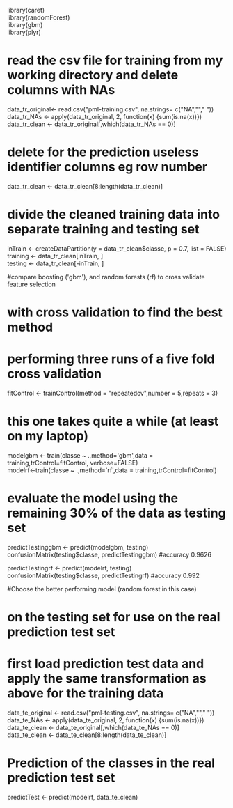 library(caret)  
library(randomForest)  
library(gbm)  
library(plyr)  

# read the csv file for training from my working directory and delete columns with NAs
data_tr_original<- read.csv("pml-training.csv", na.strings= c("NA",""," "))  
data_tr_NAs <- apply(data_tr_original, 2, function(x) {sum(is.na(x))})   
data_tr_clean <- data_tr_original[,which(data_tr_NAs == 0)]  

# delete for the prediction useless identifier columns eg row number
data_tr_clean <- data_tr_clean[8:length(data_tr_clean)]

# divide the cleaned training data into separate training and testing set
inTrain <- createDataPartition(y = data_tr_clean$classe, p = 0.7, list = FALSE)  
training <- data_tr_clean[inTrain, ]  
testing <- data_tr_clean[-inTrain, ]  

#compare boosting ('gbm'), and random forests (rf) to cross validate feature selection
# with cross validation to find the best method 
# performing three runs of a five fold cross validation
fitControl <- trainControl(method = "repeatedcv",number = 5,repeats = 3)
# this one takes quite a while (at least on my laptop)
modelgbm <- train(classe ~ .,method='gbm',data = training,trControl=fitControl, verbose=FALSE)   
modelrf<-train(classe ~ .,method='rf',data = training,trControl=fitControl)

# evaluate the model using the remaining 30% of the data as testing set
predictTestinggbm <- predict(modelgbm, testing)   
confusionMatrix(testing$classe, predictTestinggbm) #accuracy 0.9626

predictTestingrf <- predict(modelrf, testing)  
confusionMatrix(testing$classe, predictTestingrf) #accuracy 0.992

#Choose the better performing model (random forest in this case) 
# on the testing set for use on the real prediction test set

# first load prediction test data and apply the same transformation as above for the training data
data_te_original <- read.csv("pml-testing.csv", na.strings= c("NA",""," "))  
data_te_NAs <- apply(data_te_original, 2, function(x) {sum(is.na(x))})  
data_te_clean <- data_te_original[,which(data_te_NAs == 0)]  
data_te_clean <- data_te_clean[8:length(data_te_clean)]  

# Prediction of the classes in the real prediction test set
predictTest <- predict(modelrf, data_te_clean)
